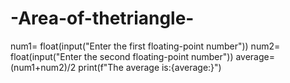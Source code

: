 # -Area-of-thetriangle-
num1= float(input("Enter the first floating-point number")) num2= float(input("Enter the second floating-point number")) average=(num1+num2)/2 print(f"The average is:{average:}")
